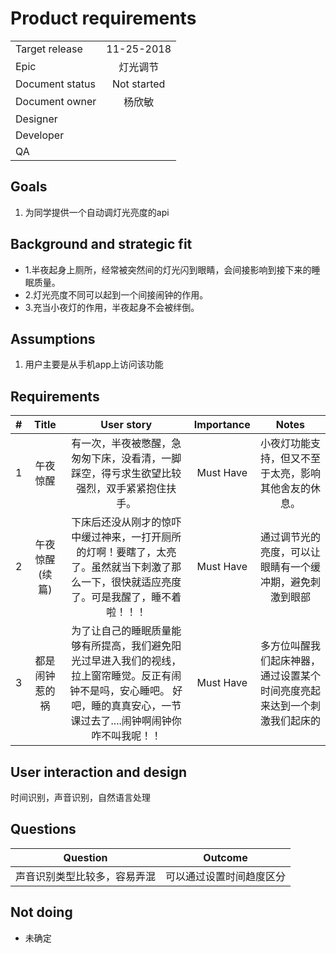 # Product requirements
|       |         |
| ------------- |:-------------:|
| Target release  |11-25-2018|
| Epic      |  灯光调节      |
| Document status | Not started      |
|Document owner|杨欣敏|
| Designer      |  |
| Developer      |      |
| QA |      |

## Goals
1. 为同学提供一个自动调灯光亮度的api

## Background and strategic fit
* 1.半夜起身上厕所，经常被突然间的灯光闪到眼睛，会间接影响到接下来的睡眠质量。
* 2.灯光亮度不同可以起到一个间接闹钟的作用。
* 3.充当小夜灯的作用，半夜起身不会被绊倒。

## Assumptions
1. 用户主要是从手机app上访问该功能 

## Requirements
|    #     |    Title     |       User story     |      Importance     |      Notes     |
| ------------- |:-------------:|:-------------:|:-------------:|:-------------:|
| 1        |午夜惊醒    | 有一次，半夜被憋醒，急匆匆下床，没看清，一脚踩空，得亏求生欲望比较强烈，双手紧紧抱住扶手。   | Must Have |                小夜灯功能支持，但又不至于太亮，影响其他舍友的休息。  |
|2         |午夜惊醒(续篇)|下床后还没从刚才的惊吓中缓过神来，一打开厕所的灯啊！要瞎了，太亮了。虽然就当下刺激了那么一下，很快就适应亮度了。可是我醒了，睡不着啦！！！|Must Have|通过调节光的亮度，可以让眼睛有一个缓冲期，避免刺激到眼部|
|3         |都是闹钟惹的祸|为了让自己的睡眠质量能够有所提高，我们避免阳光过早进入我们的视线，拉上窗帘睡觉。反正有闹钟不是吗，安心睡吧。 好吧，睡的真真安心，一节课过去了....闹钟啊闹钟你咋不叫我呢！！|Must Have|多方位叫醒我们起床神器，通过设置某个时间亮度亮起来达到一个刺激我们起床的|

## User interaction and design
时间识别，声音识别，自然语言处理


## Questions
|    Question     |       Outcome     |
| ------------- |:-------------:|
|  声音识别类型比较多，容易弄混  |  可以通过设置时间趋度区分 |


## Not doing
* 未确定
